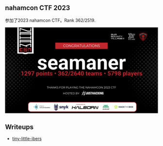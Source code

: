 ## nahamcon CTF 2023

参加了2023 nahamcon CTF。Rank 362/2519. 

![seamaner](./c67a189bed4b429c7c920e29af130d709dfebeeee9d2ae25447f27a7c02f5f3a.png)

## Writeups
- [tiny-little-ibers](./tiny-little-ibers/README.md) 

